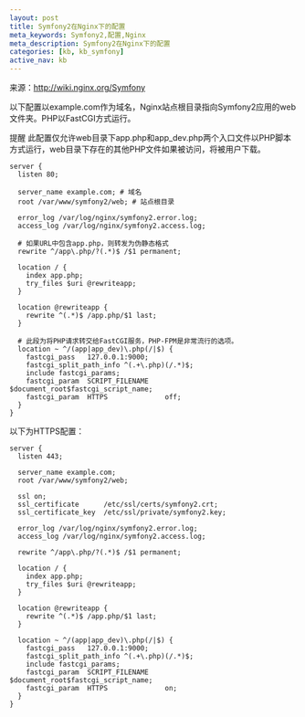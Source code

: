 ```yaml
---
layout: post
title: Symfony2在Nginx下的配置
meta_keywords: Symfony2,配置,Nginx
meta_description: Symfony2在Nginx下的配置
categories: [kb, kb_symfony]
active_nav: kb
---
```


来源：http://wiki.nginx.org/Symfony

以下配置以example.com作为域名，Nginx站点根目录指向Symfony2应用的web文件夹。PHP以FastCGI方式运行。

<p><span class="label label-important">提醒</span> 此配置仅允许web目录下app.php和app_dev.php两个入口文件以PHP脚本方式运行，web目录下存在的其他PHP文件如果被访问，将被用户下载。</p>

    server {
      listen 80;
     
      server_name example.com; # 域名
      root /var/www/symfony2/web; # 站点根目录
     
      error_log /var/log/nginx/symfony2.error.log;
      access_log /var/log/nginx/symfony2.access.log;
     
      # 如果URL中包含app.php，则转发为伪静态格式
      rewrite ^/app\.php/?(.*)$ /$1 permanent;
     
      location / {
        index app.php;
        try_files $uri @rewriteapp;
      }
     
      location @rewriteapp {
        rewrite ^(.*)$ /app.php/$1 last;
      }
     
      # 此段为将PHP请求转交给FastCGI服务，PHP-FPM是非常流行的选项。
      location ~ ^/(app|app_dev)\.php(/|$) {
        fastcgi_pass   127.0.0.1:9000;
        fastcgi_split_path_info ^(.+\.php)(/.*)$;
        include fastcgi_params;
        fastcgi_param  SCRIPT_FILENAME    $document_root$fastcgi_script_name;
        fastcgi_param  HTTPS              off;
      }
    }

以下为HTTPS配置：

    server {
      listen 443;
     
      server_name example.com;
      root /var/www/symfony2/web;
     
      ssl on;
      ssl_certificate      /etc/ssl/certs/symfony2.crt;
      ssl_certificate_key  /etc/ssl/private/symfony2.key;
     
      error_log /var/log/nginx/symfony2.error.log;
      access_log /var/log/nginx/symfony2.access.log;
     
      rewrite ^/app\.php/?(.*)$ /$1 permanent;
     
      location / {
        index app.php;
        try_files $uri @rewriteapp;
      }
     
      location @rewriteapp {
        rewrite ^(.*)$ /app.php/$1 last;
      }
     
      location ~ ^/(app|app_dev)\.php(/|$) {
        fastcgi_pass   127.0.0.1:9000;
        fastcgi_split_path_info ^(.+\.php)(/.*)$;
        include fastcgi_params;
        fastcgi_param  SCRIPT_FILENAME    $document_root$fastcgi_script_name;
        fastcgi_param  HTTPS              on;
      }
    }
